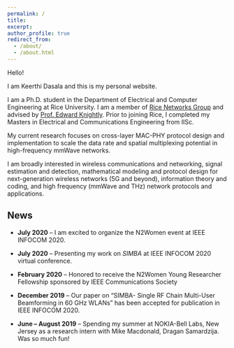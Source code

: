 ```yaml
---
permalink: /
title: 
excerpt: 
author_profile: true
redirect_from: 
  - /about/
  - /about.html
---
```

<!--
I'm a wireless networking and communications researcher. Currently, I am working on cross-layer MAC-PHY protocol design and implementation to scale the data rate and spatial multiplexing potential in High-Frequency mmWave networks.

My research interests span areas of wireless communications and networking, signal estimation and detection, mathematical modeling and protocol design for next-generation wireless networks (5G and beyond), information theory and coding, cellular networks and high frequency (mmWave) protocols and applications.

I'm associated with [Rice Networks Group](http://networks.rice.edu) at the Electrical and Computer Engineering department, Rice University, Houston, Texas. I am being advised by [Dr.Edward W.Knightly](https://knightly.rice.edu/). 

Previously, I have completed my Masters in Electrical Engineering from IISc Bangalore, India
-->

Hello!

I am Keerthi Dasala and this is my personal website. 

I am a Ph.D. student in the Department of Electrical and Computer Engineering at Rice University. I am a member of [Rice Networks Group](http://networks.rice.edu) and advised by [Prof. Edward Knightly](https://knightly.rice.edu/). Prior to joining Rice, I completed my Masters in Electrical and Communications Engineering from IISc. 

My current research focuses on cross-layer MAC-PHY protocol design and implementation to scale the data rate and spatial multiplexing potential in high-frequency mmWave networks.

I am broadly interested in wireless communications and networking, signal estimation and detection, mathematical modeling and protocol design for next-generation wireless networks (5G and beyond), information theory and coding, and high frequency (mmWave and THz) network protocols and applications.


## **News**
* **July 2020** – I am excited to organize the N2Women event at IEEE INFOCOM 2020. 

* **July 2020** – Presenting my work on *SIMBA* at IEEE INFOCOM 2020 virtual conference. 

* **February 2020** – Honored to receive the N2Women Young Researcher Fellowship sponsored by IEEE Communications Society

* **December 2019** – Our paper on “SIMBA- Single RF Chain Multi-User Beamforming in  60 GHz WLANs” has been accepted for publication in IEEE INFOCOM 2020. 

* **June – August 2019** – Spending my summer at NOKIA-Bell Labs, New Jersey as a research intern with Mike Macdonald, Dragan Samardzija. Was so much fun!
